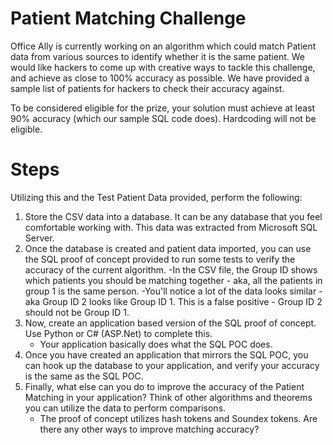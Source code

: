 # Patient Matching Challenge

Office Ally is currently working on an algorithm which could match Patient data from various sources to identify whether it is the same patient.  We would like hackers to come up with creative ways to tackle this challenge, and achieve as close to 100% accuracy as possible.  We have provided a sample list of patients for hackers to check their accuracy against.  

To be considered eligible for the prize, your solution must achieve at least 90% accuracy (which our sample SQL code does).  Hardcoding will not be eligible.


# Steps
Utilizing this and the Test Patient Data provided, perform the following:

1. Store the CSV data into a database.  It can be any database that you feel comfortable working with.  This data was extracted from Microsoft SQL Server.
2. Once the database is created and patient data imported, you can use the SQL proof of concept provided to run some tests to verify the accuracy of the current algorithm.
    -In the CSV file, the Group ID shows which patients you should be matching together - aka, all the patients in group 1 is the same person.
    -You'll notice a lot of the data looks similar - aka Group ID 2 looks like Group ID 1.  This is a false positive - Group ID 2 should not be Group ID 1.
3. Now, create an application based version of the SQL proof of concept.  Use Python or C# (ASP.Net) to complete this.  
    - Your application basically does what the SQL POC does.
4. Once you have created an application that mirrors the SQL POC, you can hook up the database to your application, and verify your accuracy is the same as the SQL POC.
5. Finally, what else can you do to improve the accuracy of the Patient Matching in your application?  Think of other algorithms and theorems you can utilize the data to perform comparisons.
    - The proof of concept utilizes hash tokens and Soundex tokens.  Are there any other ways to improve matching accuracy?
